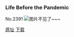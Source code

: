 ### Life Before the Pandemic
No.2391
![图片不见了~~~](https://imgs.xkcd.com/comics/life_before_the_pandemic.png)

[原址](https://xkcd.com//2391) [下载](https://imgs.xkcd.com/comics/life_before_the_pandemic.png)

